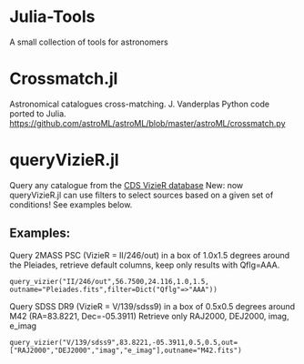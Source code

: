 # Julia-Tools

A small collection of tools for astronomers

# Crossmatch.jl

 Astronomical catalogues cross-matching.  J. Vanderplas Python code
 ported to Julia.
 https://github.com/astroML/astroML/blob/master/astroML/crossmatch.py

# queryVizieR.jl

Query any catalogue from the [CDS VizieR database](http://vizier.u-strasbg.fr/viz-bin/VizieR)
New: now queryVizieR.jl can use filters to select sources based on a
given set of conditions! See examples below.

## Examples:
Query 2MASS PSC (VizieR = II/246/out) in a box of 1.0x1.5 degrees
around the Pleiades, retrieve default columns, keep only results with Qflg=AAA.
```
query_vizier("II/246/out",56.7500,24.116,1.0,1.5, outname="Pleiades.fits",filter=Dict("Qflg"=>"AAA"))
```
Query SDSS DR9 (VizieR = V/139/sdss9) in a box of 0.5x0.5 degrees around M42 (RA=83.8221, Dec=-05.3911)
Retrieve only RAJ2000, DEJ2000, imag, e_imag
```
query_vizier("V/139/sdss9",83.8221,-05.3911,0.5,0.5,out=["RAJ2000","DEJ2000","imag","e_imag"],outname="M42.fits")
```

